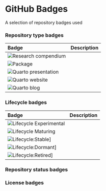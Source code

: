 # GitHub Badges

A selection of repository badges used 

### Repository type badges

| Badge | Description |
|:------|:------------|
| ![Research compendium](https://img.shields.io/static/v1?message=Compendium&logo=r&labelColor=5c5c5c&color=yellowgreen&logoColor=white&label=%20) | |
| ![Package](https://img.shields.io/static/v1?message=Package&logo=r&labelColor=5c5c5c&color=yellowgreen&logoColor=white&label=%20) | |
| ![Quarto presentation](https://img.shields.io/static/v1?message=Presentation&logo=quarto&labelColor=5c5c5c&color=yellowgreen&logoColor=white&label=%20) | |
| ![Quarto website](https://img.shields.io/static/v1?message=Website&logo=quarto&labelColor=5c5c5c&color=yellowgreen&logoColor=white&label=%20) | |
| ![Quarto blog](https://img.shields.io/static/v1?message=Blog&logo=quarto&labelColor=5c5c5c&color=yellowgreen&logoColor=white&label=%20) | |

### Lifecycle badges

| Badge | Description |
|:------|:------------|
| ![Lifecycle Experimental](https://img.shields.io/badge/Lifecycle-Experimental-339999) | |
| ![Lifecycle Maturing](https://img.shields.io/badge/Lifecycle-Maturing-007EC6) | |
| ![Lifecycle:Stable](https://img.shields.io/badge/Lifecycle-Stable-97ca00)] | |
| ![Lifecycle:Dormant](https://img.shields.io/badge/Lifecycle-Dormant-ff7f2a)] | |
| ![Lifecycle:Retired](https://img.shields.io/badge/Lifecycle-Retired-d45500)] | |


### Repository status badges

### License badges
